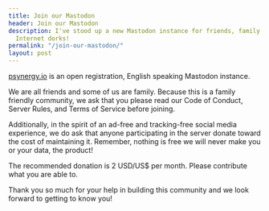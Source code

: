 ```yaml
---
title: Join our Mastodon
header: Join our Mastodon
description: I've stood up a new Mastodon instance for friends, family and like-minded
  Internet dorks!
permalink: "/join-our-mastodon/"
layout: post
---
```


[psynergy.io](http://psynergy.io) is an open registration, English speaking Mastodon instance.

We are all friends and some of us are family. Because this is a family friendly community, we ask that you please read our Code of Conduct, Server Rules, and Terms of Service before joining.

Additionally, in the spirit of an ad-free and tracking-free social media experience, we do ask that anyone participating in the server donate toward the cost of maintaining it. Remember, nothing is free we will never make you or your data, the product!

The recommended donation is 2 USD/US$ per month. Please contribute what you are able to.

Thank you so much for your help in building this community and we look forward to getting to know you!
